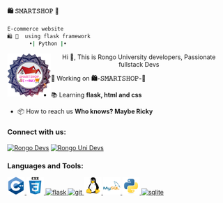 #### 🛍️ 𝚂𝙼𝙰𝚁𝚃𝚂𝙷𝙾𝙿 🛒
```sh
E-commerce website 
🛍️ 🛒  using flask framework 
       •| Python |•
```
<img src="/static/sm_ru.png" height=100px widdth=100px align=left>
<p align="center">Hi 👋, This is Rongo University developers, Passionate fullstack Devs</p>

- 🔭 Working on  **🛍️-𝚂𝙼𝙰𝚁𝚃𝚂𝙷𝙾𝙿-🛒**

- 📚 Learning **flask, html and css**

- 📦 How to reach us **Who knows? Maybe Ricky**

<h3 align="left">Connect with us:</h3>
<p align="left">
<a href="https://linkedin.com/in/?????" target="blank"><img align="center" src="https://raw.githubusercontent.com/rahuldkjain/github-profile-readme-generator/master/src/images/icons/Social/linked-in-alt.svg" alt="Rongo Devs" height="30" width="40" /></a>
<a href="https://kaggle.com/???? " target="blank"><img align="center" src="https://raw.githubusercontent.com/rahuldkjain/github-profile-readme-generator/master/src/images/icons/Social/kaggle.svg" alt="Rongo Uni Devs" height="30" width="40" /></a>
</p>

<h3 align="left">Languages and Tools:</h3>
<p align="left"> <a href="https://www.w3schools.com/cpp/" target="_blank"> <img src="https://raw.githubusercontent.com/devicons/devicon/master/icons/cplusplus/cplusplus-original.svg" alt="cplusplus" width="40" height="40"/> </a> <a href="https://www.w3schools.com/css/" target="_blank"> <img src="https://raw.githubusercontent.com/devicons/devicon/master/icons/css3/css3-original-wordmark.svg" alt="css3" width="40" height="40"/> </a> <a href="https://flask.palletsprojects.com/" target="_blank"> <img src="https://www.vectorlogo.zone/logos/pocoo_flask/pocoo_flask-icon.svg" alt="flask" width="40" height="40"/> </a> <a href="https://git-scm.com/" target="_blank"> <img src="https://www.vectorlogo.zone/logos/git-scm/git-scm-icon.svg" alt="git" width="40" height="40"/> </a> <a href="https://www.linux.org/" target="_blank"> <img src="https://raw.githubusercontent.com/devicons/devicon/master/icons/linux/linux-original.svg" alt="linux" width="40" height="40"/> </a> <a href="https://www.mysql.com/" target="_blank"> <img src="https://raw.githubusercontent.com/devicons/devicon/master/icons/mysql/mysql-original-wordmark.svg" alt="mysql" width="40" height="40"/> </a> <a href="https://www.python.org" target="_blank"> <img src="https://raw.githubusercontent.com/devicons/devicon/master/icons/python/python-original.svg" alt="python" width="40" height="40"/> </a> <a href="https://www.sqlite.org/" target="_blank"> <img src="https://www.vectorlogo.zone/logos/sqlite/sqlite-icon.svg" alt="sqlite" width="40" height="40"/> </a> </p>
